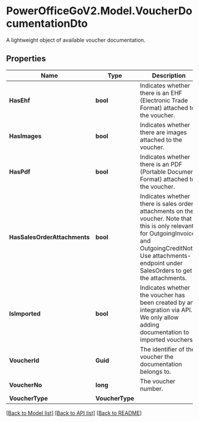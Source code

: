 # PowerOfficeGoV2.Model.VoucherDocumentationDto
A lightweight object of available voucher documentation.

## Properties

Name | Type | Description | Notes
------------ | ------------- | ------------- | -------------
**HasEhf** | **bool** | Indicates whether there is an EHF (Electronic Trade Format) attached to the voucher. | [optional] [readonly] 
**HasImages** | **bool** | Indicates whether there are images attached to the voucher. | [optional] [readonly] 
**HasPdf** | **bool** | Indicates whether there is an PDF (Portable Document Format) attached to the voucher. | [optional] [readonly] 
**HasSalesOrderAttachments** | **bool** | Indicates whether there is sales order attachments on the voucher.  Note that this is only relevant for OutgoingInvoice and OutgoingCreditNote.  Use attachments-endpoint under SalesOrders to get the attachments. | [optional] [readonly] 
**IsImported** | **bool** | Indicates whether the voucher has been created by an integration via API.  We only allow adding documentation to imported vouchers. | [optional] 
**VoucherId** | **Guid** | The identifier of the voucher the documentation belongs to. | [optional] [readonly] 
**VoucherNo** | **long** | The voucher number. | [optional] [readonly] 
**VoucherType** | **VoucherType** |  | [optional] 

[[Back to Model list]](../../README.md#documentation-for-models) [[Back to API list]](../../README.md#documentation-for-api-endpoints) [[Back to README]](../../README.md)

